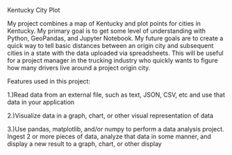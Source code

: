 Kentucky City Plot

My project combines a map of Kentucky and plot points for cities in Kentucky. My primary goal is to get some level of understanding with Python, GeoPandas, and Jupyter Notebook. My future goals are to create a quick way to tell basic distances between an origin city and subsequent cities in a state with the data uploaded via spreadsheets. This will be useful for a project manager in the trucking industry who quickly wants to figure how many drivers live around a project origin city.


Features used in this project:

1.)Read data from an external file, such as text, JSON, CSV, etc and use that data in your application

2.)Visualize data in a graph, chart, or other visual representation of data

3.)Use pandas, matplotlib, and/or numpy to perform a data analysis project. Ingest 2 or more pieces of data, analyze that data in some manner, and display a new result to a graph, chart, or other display 

